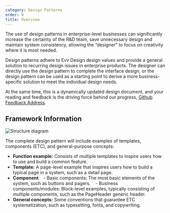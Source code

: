 ```yaml
---
category: Design Patterns
order: 0
title: Overview
---
```


The use of design patterns in enterprise-level businesses can significantly increase the certainty of the R&D team, save unnecessary design and maintain system consistency, allowing the “designer” to focus on creativity where it is most needed.

Design patterns adhere to Evv Design design values and provide a general solution to recurring design issues in enterprise products. The designer can directly use the design pattern to complete the interface design, or the design pattern can be used as a starting point to derive a more business-specific solution to meet the individual design needs.

At the same time, this is a dynamically updated design document, and your reading and feedback is the driving force behind our progress, [Github Feedback Address](https://github.com/ant-design/ant-design/issues).

## Framework Information

![Structure diagram](https://gw.alipayobjects.com/zos/rmsportal/NyWYOFQxJYElAwtUfSdv.png)

The complete design pattern will include examples of templates, components (ETC), and general-purpose concepts:

- **Function example:** Consists of multiple templates to inspire users how to use and build a common feature.
- **Template:** A page-level example that inspires users how to build a typical page in a system, such as a detail page.
- **Component**    - Basic components: The most basic elements of the system, such as buttons and pagers.    - Business components/modules: Block-level examples, typically consisting of multiple components, such as the PageHeader generic header.
- **General concepts:** Some conventions that guarantee ETC systematization, such as typesetting, fonts, and copywriting.
